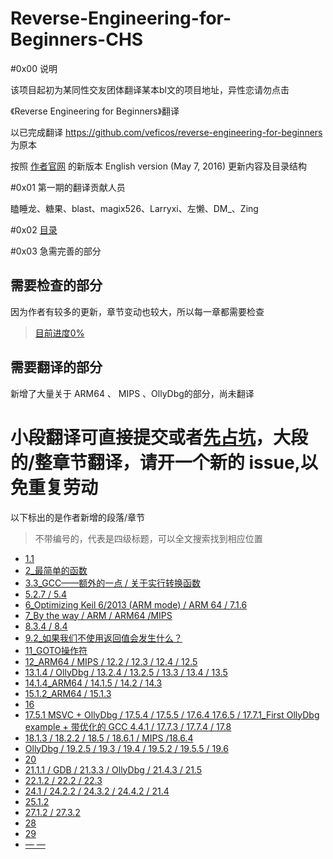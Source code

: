Reverse-Engineering-for-Beginners-CHS
=

#0x00 说明

该项目起初为某同性交友团体翻译某本bl文的项目地址，异性恋请勿点击

《Reverse Engineering for Beginners》翻译

以已完成翻译 https://github.com/veficos/reverse-engineering-for-beginners  为原本

按照 [作者官网](http://beginners.re/) 的新版本 English version (May 7, 2016) 更新内容及目录结构

#0x01 第一期的翻译贡献人员

瞌睡龙、糖果、blast、magix526、Larryxi、左懒、DM_、Zing

#0x02 [目录](Contents.md)

#0x03 急需完善的部分

需要检查的部分
-
因为作者有较多的更新，章节变动也较大，所以每一章都需要检查
> [目前进度0%](https://github.com/inkydragon/Reverse-Engineering-for-Beginners-CHS/blob/master/checklist.md) 

需要翻译的部分
-
新增了大量关于 ARM64 、 MIPS 、OllyDbg的部分，尚未翻译

小段翻译可直接提交或者[先占坑](https://github.com/inkydragon/Reverse-Engineering-for-Beginners-CHS/issues/3)，大段的/整章节翻译，请开一个新的 issue,以免重复劳动
=
以下标出的是作者新增的段落/章节
> 不带编号的，代表是四级标题，可以全文搜索找到相应位置

* [1.1](Part-Ⅰ/Chapter-1.md)
* [2_最简单的函数](Part-Ⅰ/Chapter-2.md)
* [3.3_GCC——额外的一点 / 关于实行转换函数](Part-Ⅰ/Chapter-3.md)
* [5.2.7 / 5.4 ](Part-Ⅰ/Chapter-5.md#527-栈内数据的自动回收)
* [6_Optimizing Keil 6/2013 (ARM mode) / ARM 64 / 7.1.6 ](Part-Ⅰ/Chapter-6.md)
* [7_By the way / ARM / ARM64 /MIPS  ](Part-Ⅰ/Chapter-7.md)
* [8.3.4 / 8.4 ](Part-Ⅰ/Chapter-8.md)
* [9.2_如果我们不使用返回值会发生什么？](Part-Ⅰ/Chapter-9.md)
* [11_GOTO操作符](Part-Ⅰ/Chapter-11.md)
* [12_ARM64 / MIPS / 12.2 / 12.3 / 12.4 / 12.5 ](Part-Ⅰ/Chapter-12.md)
* [13.1.4 / OllyDbg / 13.2.4 / 13.2.5 / 13.3 / 13.4 / 13.5 ](Part-Ⅰ/Chapter-13.md)
* [14.1.4_ARM64 / 14.1.5 / 14.2 / 14.3](Part-Ⅰ/Chapter-14.md)
* [15.1.2_ARM64 / 15.1.3 ](Part-Ⅰ/Chapter-15.md)
* [16](Part-Ⅰ/Chapter-16.md)
* [17.5.1 MSVC + OllyDbg / 17.5.4 / 17.5.5 / 17.6.4 17.6.5 / 17.7.1_First OllyDbg example + 带优化的 GCC 4.4.1 / 17.7.3 / 17.7.4 / 17.8 ](Part-Ⅰ/Chapter-17.md)
* [18.1.3 / 18.2.2 / 18.5 / 18.6.1 / MIPS /18.6.4](Part-Ⅰ/Chapter-18.md)
* [OllyDbg / 19.2.5 / 19.3 / 19.4 / 19.5.2 / 19.5.5  / 19.6 ](Part-Ⅰ/Chapter-19.md)
* [20](Part-Ⅰ/Chapter-20.md)
* [21.1.1 / GDB / 21.3.3 / OllyDbg / 21.4.3 / 21.5 ](Part-Ⅰ/Chapter-21.md)
* [22.1.2 / 22.2 / 22.3](Part-Ⅰ/Chapter-22.md)
* [24.1 / 24.2.2 / 24.3.2 / 24.4.2 / 21.4](Part-Ⅰ/Chapter-24.md)
* [25.1.2](Part-Ⅰ/Chapter-25.md)
* [27.1.2 / 27.3.2 ](Part-Ⅰ/Chapter-27.md)
* [28](Part-Ⅰ/Chapter-28.md)
* [29](Part-Ⅰ/Chapter-29.md)
* [— —](Part-Ⅰ/Chapter-2.md)

